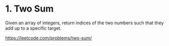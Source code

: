 # 1. Two Sum

Given an array of integers, return indices of the two numbers such that they add up to a specific target.

<https://leetcode.com/problems/two-sum/>
